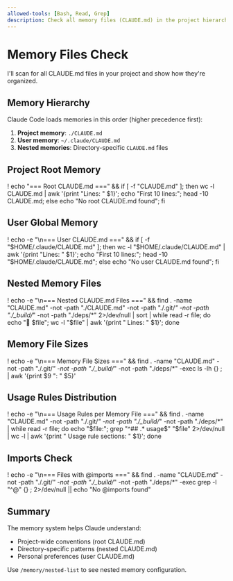 ```yaml
---
allowed-tools: [Bash, Read, Grep]
description: Check all memory files (CLAUDE.md) in the project hierarchy
---
```


# Memory Files Check

I'll scan for all CLAUDE.md files in your project and show how they're organized.

## Memory Hierarchy

Claude Code loads memories in this order (higher precedence first):
1. **Project memory**: `./CLAUDE.md` 
2. **User memory**: `~/.claude/CLAUDE.md`
3. **Nested memories**: Directory-specific `CLAUDE.md` files

## Project Root Memory

! echo "=== Root CLAUDE.md ===" && if [ -f "CLAUDE.md" ]; then wc -l CLAUDE.md | awk '{print "Lines: " $1}'; echo "First 10 lines:"; head -10 CLAUDE.md; else echo "No root CLAUDE.md found"; fi

## User Global Memory

! echo -e "\n=== User CLAUDE.md ===" && if [ -f "$HOME/.claude/CLAUDE.md" ]; then wc -l "$HOME/.claude/CLAUDE.md" | awk '{print "Lines: " $1}'; echo "First 10 lines:"; head -10 "$HOME/.claude/CLAUDE.md"; else echo "No user CLAUDE.md found"; fi

## Nested Memory Files

! echo -e "\n=== Nested CLAUDE.md Files ===" && find . -name "CLAUDE.md" -not -path "./CLAUDE.md" -not -path "./.git/*" -not -path "./_build/*" -not -path "./deps/*" 2>/dev/null | sort | while read -r file; do echo "📁 $file"; wc -l "$file" | awk '{print "   Lines: " $1}'; done

## Memory File Sizes

! echo -e "\n=== Memory File Sizes ===" && find . -name "CLAUDE.md" -not -path "./.git/*" -not -path "./_build/*" -not -path "./deps/*" -exec ls -lh {} \; | awk '{print $9 ": " $5}'

## Usage Rules Distribution

! echo -e "\n=== Usage Rules per Memory File ===" && find . -name "CLAUDE.md" -not -path "./.git/*" -not -path "./_build/*" -not -path "./deps/*" | while read -r file; do echo "$file:"; grep "^## .* usage$" "$file" 2>/dev/null | wc -l | awk '{print "  Usage rule sections: " $1}'; done

## Imports Check

! echo -e "\n=== Files with @imports ===" && find . -name "CLAUDE.md" -not -path "./.git/*" -not -path "./_build/*" -not -path "./deps/*" -exec grep -l "^@" {} \; 2>/dev/null || echo "No @imports found"

## Summary

The memory system helps Claude understand:
- Project-wide conventions (root CLAUDE.md)
- Directory-specific patterns (nested CLAUDE.md)
- Personal preferences (user CLAUDE.md)

Use `/memory/nested-list` to see nested memory configuration.
